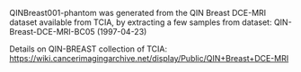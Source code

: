 QINBreast001-phantom was generated from the QIN Breast DCE-MRI dataset 
available from TCIA, by extracting a few samples from dataset:
QIN-Breast-DCE-MRI-BC05 (1997-04-23)

Details on QIN-BREAST collection of TCIA:
https://wiki.cancerimagingarchive.net/display/Public/QIN+Breast+DCE-MRI
